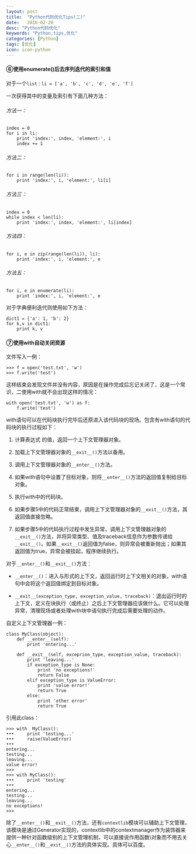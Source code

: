 ```yaml
---
layout: post
title:  "Python代码优化Tips(二)"
date:   2016-02-20
desc: "Python代码优化"
keywords: "Python,tips,优化"
categories: [Python]
tags: [优化]
icon: icon-python
---
```


#### ⑥使用enumerate()后去序列迭代的索引和值

对于一个`list` : `li = ['a', 'b', 'c', 'd', 'e', 'f']`

一次获得其中的变量及索引有下面几种方法：

###### 方法一：

```
index = 0
for i in li:
    print 'index:', index, 'element:', i
    index += 1
```

###### 方法二：

```
for i in range(len(li)):
    print 'index:', i, 'element:', li[i]
```

###### 方法三：

```
index = 0
while index < len(li):
    print 'index:', index, 'element:', li[index]
```

###### 方法四：

```
for i, e in zip(range(len(li)), li):
    print 'index:', i, 'element:', e
```

###### 方法五：

```
for i, e in enumerate(li):
    print 'index:', i, 'element:', e
```

对于字典便利迭代则使用如下方法：

```
dict1 = {'a': 1, 'b': 2}
for k,v in dict1:
    print k, v
```

#### ⑦使用with自动关闭资源

文件写入一例：

```
>>> f = open('test.txt', 'w')
>>> f.write('test')
```

这样结束会发现文件并没有内容，原因是在操作完成后忘记关闭了，这是一个常识，二使用with就不会出现这样的情况：

```
with open('test.txt', 'w') as f:
    f.write('test')
```

with语句可以在代码块执行完毕后还原进入该代码块的现场。包含有with语句的代码块的执行过程如下：

1. 计算表达式 的值，返回一个上下文管理器对象。

2. 加载上下文管理器对象的`__exit__()`方法以备用。

3. 调用上下文管理器对象的`__enter__()`方法。

4. 如果with语句中设置了目标对象，则将`__enter__()`方法的返回值复制给目标对象。

5. 执行with中的代码块。

6. 如果步骤5中的代码正常结束，调用上下文管理器对象的`__exit__()`方法，其返回值直接忽略。

7. 如果步骤5中的代码执行过程中发生异常，调用上下文管理器对象的`__exit__()`方法，并将异常类型、值及traceback信息作为参数传递给`__exit__()`。如果`__exit__()`返回值为false，则异常会被重新抛出；如果其返回值为true，异常会被挂起，程序继续执行。

对于`__enter__()`和`__exit__()`方法：

* `__enter__()`：进入与形式的上下文，返回运行时上下文相关的对象，with语句中会将这个返回值绑定到目标对象。

* `__exit__(exception_type, exception_value, traceback)`：退出运行时的上下文，定义在块执行（或终止）之后上下文管理器应该做什么。它可以处理异常，清理现场或者处理with块中语句执行完成后需要处理的动作。

自定义上下文管理器一例：

```
class MyClass(object):
    def __enter__(self):
        print 'entering...'
        
    def __exit__(self, exceprion_type, exception_value, traceback):
        print 'leaving...'
        if exception_type is None:
            print 'no exceptions!'
            return False
        elif exception_type is ValueError:
            print 'value error!'
            return True
        else:
            print 'other error'
            return True
```

引用此class：

```
>>> with  MyClass():
•••     print 'testing...'
•••     raise(ValueError)
•••
entering...
testing...
leaving...
value error!
>>> 
>>> with MyClass():
•••     print 'testing'
•••
entering...
testing...
leaving...
no exceptions!
>>>
```

除了`__enter__()`和`__exit__()`方法，还有`contextlib`模块可以辅助上下文管理，该模块是通过Generator实现的，contextlib中的contextmanager作为装饰器来提供一种针对函数级别的上下文管理机制，可以直接说作用函数\对象而不用去关心`__enter__()`和`__exit__()`方法的具体实现。具体可以百度。  
